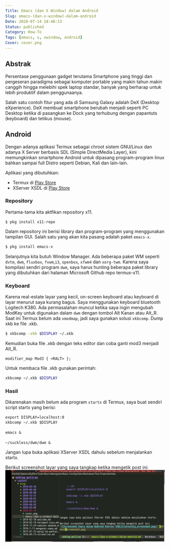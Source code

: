 ```yaml
---
Title: Emacs (dan X Window) dalam Android
Slug: emacs-(dan-x-window)-dalam-android
Date: 2020-07-14 18:48:13
Status: published
Category: How-To
Tags: [emacs, x, xwindow, android]
Cover: cover.png
---
```



## Abstrak
Persentase penggunaan gadget terutama Smartphone yang tinggi dan 
pergeseran paradigma sebagai komputer portable yang makin tahun makin canggih hingga melebihi spek laptop standar, banyak yang berharap untuk lebih produktif dalam penggunaanya.

Salah satu contoh fitur yang ada di Samsung Galaxy adalah DeX (Desktop eXperience). DeX membuat smartphone berubah menjadi seperti PC Desktop ketika di pasangkan ke Dock yang terhubung dengan papantuts (keyboard) dan tetikus (mouse).

## Android
Dengan adanya aplikasi Termux sebagai chroot sistem GNU/Linux dan adanya X Server berbasis SDL (Simple DirectMedia Layer), kini memungkinkan smartphone Android untuk dipasang program-program linux bahkan sampai full Distro seperti Debian, Kali dan lain-lain.

Aplikasi yang dibutuhkan:

 - Termux di [Play Store](https://play.google.com/store/apps/details?id=com.termux)
 - XServer XSDL di [Play Store](https://play.google.com/store/apps/details?id=x.org.server)
 
### Repository
Pertama-tama kita aktfikan repository x11.

```shell
$ pkg install x11-repo
```
    
Dalam repository ini berisi library dan program-program yang menggunakan tampilan GUI. Salah satu yang akan kita pasang adalah paket `emacs-x`.

```sh
$ pkg install emacs-x
```


Selanjutnya kita butuh Window Manager. Ada beberapa paket WM seperti `dvtm`, `dwm`, `fluxbox`, `fvwm`,`i3`, `openbox`, `xfwm4` dan `xorg-twm`. Karena saya kompilasi sendiri program `dwm`, saya harus hunting beberapa paket library yang dibutuhkan dari halaman Microsoft Github repo termux-x11.

### Keyboard

Karena real-estate layar yang kecil, on-screen keyboard atau keyboard di layar menurut saya kurang bagus. Saya menggunakan keyboard bluetooth Logitech K380.
Ada permasalahan muncul ketika saya ingin mengubah ModKey untuk digunakan dalam `dwm` dengan tombol Alt Kanan atau Alt_R. Saat ini Termux belum ada `xmodmap`, jadi saya gunakan solusi `xkbcomp`. Dump xkb ke file .xkb.

```sh
$ xkbcomp -xkb $DISPLAY ~/.xkb
```
     
Kemudian buka file .xkb dengan teks editor dan coba ganti mod3 menjadi Alt_R.

```text
modifier_map Mod3 { <RALT> };
```    

Untuk membaca file .xkb gunakan perintah:

```sh
xkbcomp ~/.xkb $DISPLAY
```     
     
     
### Hasil
Dikarenakan masih belum ada program `startx` di Termux, saya buat sendiri script startx yang berisi:

```shell
export DISPLAY=localhost:0
xkbcomp ~/.xkb $DISPLAY
     
emacs &
     
~/suckless/dwm/dwm &
```

Jangan lupa buka aplikasi XServer XSDL dahulu sebelum menjalankan startx.

Berikut screenshot layar yang saya tangkap ketika mengetik post ini:
[![Screenshot Emacs dalam Android XServer XSDL](screenshot.jpg)](screenshot.jpg)
